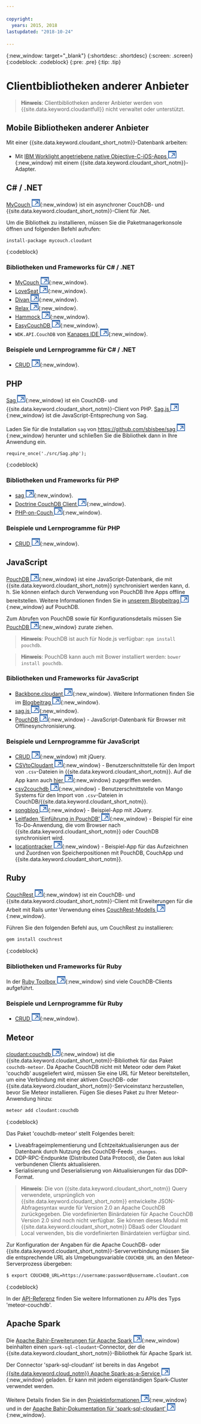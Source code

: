 ```yaml
---

copyright:
  years: 2015, 2018
lastupdated: "2018-10-24"

---
```


{:new_window: target="_blank"}
{:shortdesc: .shortdesc}
{:screen: .screen}
{:codeblock: .codeblock}
{:pre: .pre}
{:tip: .tip}

<!-- Acrolinx: 2017-05-10 -->

# Clientbibliotheken anderer Anbieter

>   **Hinweis**: Clientbibliotheken anderer Anbieter werden von {{site.data.keyword.cloudantfull}} nicht verwaltet oder unterstützt.

## Mobile Bibliotheken anderer Anbieter

Mit einer {{site.data.keyword.cloudant_short_notm}}-Datenbank arbeiten:

-   Mit [IBM Worklight angetriebene native Objective-C-iOS-Apps ![Symbol für externen Link](../images/launch-glyph.svg "Symbol für externen Link")](http://www.tricedesigns.com/2014/11/17/ibm-worklight-powered-native-objective-c-ios-apps/){:new_window} mit einem {{site.data.keyword.cloudant_short_notm}}-Adapter.

## C# / .NET

[MyCouch ![Symbol für externen Link](../images/launch-glyph.svg "Symbol für externen Link")](https://github.com/danielwertheim/mycouch){:new_window}
ist ein asynchroner CouchDB- und {{site.data.keyword.cloudant_short_notm}}-Client für .Net.

Um die Bibliothek zu installieren, müssen Sie die Paketmanagerkonsole öffnen und folgenden Befehl aufrufen:

```
install-package mycouch.cloudant
```
{:codeblock}

### Bibliotheken und Frameworks für C# / .NET

-   [MyCouch ![Symbol für externen Link](../images/launch-glyph.svg "Symbol für externen Link")](https://github.com/danielwertheim/mycouch){:new_window}.
-   [LoveSeat ![Symbol für externen Link](../images/launch-glyph.svg "Symbol für externen Link")](https://github.com/soitgoes/LoveSeat){:new_window}.
-   [Divan ![Symbol für externen Link](../images/launch-glyph.svg "Symbol für externen Link")](https://github.com/foretagsplatsen/Divan){:new_window}.
-   [Relax ![Symbol für externen Link](../images/launch-glyph.svg "Symbol für externen Link")](https://github.com/arobson/Relax){:new_window}.
-   [Hammock ![Symbol für externen Link](../images/launch-glyph.svg "Symbol für externen Link")](http://code.google.com/p/relax-net/){:new_window}.
-   [EasyCouchDB ![Symbol für externen Link](../images/launch-glyph.svg "Symbol für externen Link")](https://github.com/hhariri/EasyCouchDB){:new_window}.
-   `WDK.API.CouchDB` von [Kanapes IDE ![Symbol für externen Link](../images/launch-glyph.svg "Symbol für externen Link")](http://kanapeside.com/){:new_window}.

### Beispiele und Lernprogramme für C# / .NET

-   [CRUD ![Symbol für externen Link](../images/launch-glyph.svg "Symbol für externen Link")](https://github.com/cloudant/haengematte/tree/master/c%23){:new_window}.

## PHP

[Sag ![Symbol für externen Link](../images/launch-glyph.svg "Symbol für externen Link")](https://github.com/sbisbee/sag){:new_window} ist ein CouchDB- und {{site.data.keyword.cloudant_short_notm}}-Client von PHP.
[Sag.js ![Symbol für externen Link](../images/launch-glyph.svg "Symbol für externen Link")](https://github.com/sbisbee/sag-js){:new_window} ist die JavaScript-Entsprechung von Sag.

Laden Sie für die Installation `sag` von [https://github.com/sbisbee/sag ![Symbol für externen Link](../images/launch-glyph.svg "Symbol für externen Link")](https://github.com/sbisbee/sag){:new_window} herunter
und schließen Sie die Bibliothek dann in Ihre Anwendung ein.

```
require_once('./src/Sag.php');
```
{:codeblock}

### Bibliotheken und Frameworks für PHP

-   [sag ![Symbol für externen Link](../images/launch-glyph.svg "Symbol für externen Link")](https://github.com/sbisbee/sag){:new_window}.
-   [Doctrine CouchDB Client ![Symbol für externen Link](../images/launch-glyph.svg "Symbol für externen Link")](https://github.com/doctrine/couchdb-client){:new_window}.
-   [PHP-on-Couch ![Symbol für externen Link](../images/launch-glyph.svg "Symbol für externen Link")](https://github.com/dready92/PHP-on-Couch){:new_window}.

### Beispiele und Lernprogramme für PHP

-   [CRUD ![Symbol für externen Link](../images/launch-glyph.svg "Symbol für externen Link")](https://github.com/cloudant/haengematte/tree/master/php){:new_window}.

## JavaScript

[PouchDB ![Symbol für externen Link](../images/launch-glyph.svg "Symbol für externen Link")](http://pouchdb.com/){:new_window} ist eine JavaScript-Datenbank, die mit {{site.data.keyword.cloudant_short_notm}}
synchronisiert werden kann, d. h. Sie können einfach durch Verwendung von PouchDB Ihre Apps offline bereitstellen.
Weitere Informationen finden Sie in [unserem Blogbeitrag ![Symbol für externen Link](../images/launch-glyph.svg "Symbol für externen Link")](https://cloudant.com/blog/pouchdb){:new_window} auf PouchDB.

Zum Abrufen von PouchDB sowie für Konfigurationsdetails müssen Sie [PouchDB ![Symbol für externen Link](../images/launch-glyph.svg "Symbol für externen Link")](http://pouchdb.com/){:new_window} zurate ziehen.

>   **Hinweis**: PouchDB ist auch für Node.js verfügbar: `npm install pouchdb`.

>   **Hinweis**: PouchDB kann auch mit Bower installiert werden: `bower install pouchdb`.

### Bibliotheken und Frameworks für JavaScript

-   [Backbone.cloudant ![Symbol für externen Link](../images/launch-glyph.svg "Symbol für externen Link")](https://github.com/cloudant-labs/backbone.cloudant){:new_window}.
    Weitere Informationen finden Sie im [Blogbeitrag ![Symbol für externen Link](../images/launch-glyph.svg "Symbol für externen Link")](https://cloudant.com/blog/backbone-and-cloudant/){:new_window}.
-   [sag.js ![Symbol für externen Link](../images/launch-glyph.svg "Symbol für externen Link")](https://github.com/sbisbee/sag-js){:new_window}.
-   [PouchDB ![Symbol für externen Link](../images/launch-glyph.svg "Symbol für externen Link")](http://pouchdb.com/){:new_window} - JavaScript-Datenbank für Browser
    mit Offlinesynchronisierung.

### Beispiele und Lernprogramme für JavaScript

-   [CRUD ![Symbol für externen Link](../images/launch-glyph.svg "Symbol für externen Link")](https://github.com/cloudant/haengematte/tree/master/javascript-jquery){:new_window} mit jQuery.
-   [CSVtoCloudant ![Symbol für externen Link](../images/launch-glyph.svg "Symbol für externen Link")](https://github.com/michellephung/CSVtoCloudant){:new_window} -
    Benutzerschnittstelle für den Import von `.csv`-Dateien in {{site.data.keyword.cloudant_short_notm}}.
    Auf die App kann auch [hier ![Symbol für externen Link](../images/launch-glyph.svg "Symbol für externen Link")](https://michellephung.github.io/CSVtoCloudant/){:new_window} zugegriffen werden.
-   [csv2couchdb ![Symbol für externen Link](../images/launch-glyph.svg "Symbol für externen Link")](https://github.com/Mango-information-systems/csv2couchdb){:new_window} -
    Benutzerschnittstelle von Mango Systems für den Import von `.csv`-Dateien in CouchDB/{{site.data.keyword.cloudant_short_notm}}.
-   [songblog ![Symbol für externen Link](../images/launch-glyph.svg "Symbol für externen Link")](https://github.com/millayr/songblog){:new_window} - Beispiel-App mit JQuery.
-   [Leitfaden 'Einführung in PouchDB' ![Symbol für externen Link](../images/launch-glyph.svg "Symbol für externen Link")](http://pouchdb.com/getting-started.html){:new_window} -
    Beispiel für eine To-Do-Anwendung, die vom Browser nach {{site.data.keyword.cloudant_short_notm}} oder CouchDB synchronisiert wird.
-   [locationtracker ![Symbol für externen Link](../images/launch-glyph.svg "Symbol für externen Link")](https://github.com/rajrsingh/locationtracker){:new_window} -
    Beispiel-App für das Aufzeichnen und Zuordnen von Speicherpositionen mit PouchDB, CouchApp und
    {{site.data.keyword.cloudant_short_notm}}.

## Ruby

[CouchRest ![Symbol für externen Link](../images/launch-glyph.svg "Symbol für externen Link")](https://github.com/couchrest/couchrest){:new_window} ist ein CouchDB- und {{site.data.keyword.cloudant_short_notm}}-Client
mit Erweiterungen für die Arbeit mit Rails unter Verwendung eines [CouchRest-Modells ![Symbol für externen Link](../images/launch-glyph.svg "Symbol für externen Link")](https://github.com/couchrest/couchrest_model){:new_window}.

Führen Sie den folgenden Befehl aus, um CouchRest zu installieren:

```sh
gem install couchrest
```
{:codeblock}

### Bibliotheken und Frameworks für Ruby

In der
[Ruby Toolbox ![Symbol für externen Link](../images/launch-glyph.svg "Symbol für externen Link")](https://www.ruby-toolbox.com/categories/couchdb_clients){:new_window} sind viele CouchDB-Clients aufgeführt.

### Beispiele und Lernprogramme für Ruby

-   [CRUD ![Symbol für externen Link](../images/launch-glyph.svg "Symbol für externen Link")](https://github.com/cloudant/haengematte/tree/master/ruby){:new_window}.

<div id="couchdb"></div>

## Meteor

[cloudant:couchdb ![Symbol für externen Link](../images/launch-glyph.svg "Symbol für externen Link")](https://atmospherejs.com/cloudant/couchdb){:new_window} ist die
{{site.data.keyword.cloudant_short_notm}}-Bibliothek für das Paket `couchdb-meteor`.
Da Apache CouchDB nicht mit Meteor oder dem Paket 'couchdb' ausgeliefert wird,
müssen Sie eine URL für Meteor bereitstellen, um eine Verbindung mit einer aktiven
CouchDB- oder {{site.data.keyword.cloudant_short_notm}}-Serviceinstanz herzustellen, bevor Sie Meteor installieren.
Fügen Sie dieses Paket
zu Ihrer Meteor-Anwendung hinzu:

```sh
meteor add cloudant:couchdb
```
{:codeblock}

Das Paket 'couchdb-meteor' stellt Folgendes bereit:

-   Liveabfrageimplementierung und Echtzeitaktualisierungen aus der Datenbank durch
   Nutzung des CouchDB-Feeds `_changes`.
-   DDP-RPC-Endpunkte (Distributed Data Protocol), die Daten aus lokal verbundenen
   Clients aktualisieren.
-   Serialisierung und Deserialisierung von Aktualisierungen für das DDP-Format.

>   **Hinweis**: Die von {{site.data.keyword.cloudant_short_notm}} Query verwendete,
    ursprünglich von {{site.data.keyword.cloudant_short_notm}} entwickelte JSON-Abfragesyntax
    wurde für Version 2.0 an Apache CouchDB zurückgegeben.
    Die vordefinierten Binärdateien für Apache CouchDB Version 2.0 sind noch
   nicht verfügbar.
    Sie können dieses Modul mit {{site.data.keyword.cloudant_short_notm}} DBaaS oder Cloudant Local verwenden, bis die vordefinierten Binärdateien verfügbar sind.

Zur Konfiguration der Angaben für die Apache CouchDB- oder {{site.data.keyword.cloudant_short_notm}}-Serververbindung
müssen Sie die entsprechende URL als Umgebungsvariable `COUCHDB_URL` an den Meteor-Serverprozess übergeben:

```sh
$ export COUCHDB_URL=https://username:password@username.cloudant.com
```
{:codeblock}

In der [API-Referenz](../api/index.html) finden Sie weitere Informationen zu APIs des
Typs 'meteor-couchdb'. 

## Apache Spark

Die [Apache Bahir-Erweiterungen für Apache Spark  ![Symbol für externen Link](../images/launch-glyph.svg "Symbol für externen Link")](http://bahir.apache.org/#home){:new_window}
beinhalten einen `spark-sql-cloudant`-Connector, der die {{site.data.keyword.cloudant_short_notm}}-Bibliothek für Apache Spark ist.

Der Connector 'spark-sql-cloudant' ist bereits in das Angebot [{{site.data.keyword.cloud_notm}} Apache Spark-as-a-Service ![Symbol für externen Link](../images/launch-glyph.svg "Symbol für externen Link")](https://console.ng.bluemix.net/catalog/services/apache-spark/){:new_window} geladen.
Er kann mit jedem eigenständigen Spark-Cluster verwendet werden.

Weitere Details finden Sie in den [Projektinformationen ![Symbol für externen Link](../images/launch-glyph.svg "Symbol für externen Link")](https://github.com/apache/bahir/tree/master/sql-cloudant){:new_window}
und in der [Apache Bahir-Dokumentation für 'spark-sql-cloudant' ![Symbol für externen Link](../images/launch-glyph.svg "Symbol für externen Link")](http://bahir.apache.org/docs/spark/current/spark-sql-cloudant/){:new_window}.
